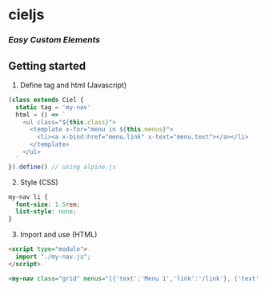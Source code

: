 # cieljs

### *Easy Custom Elements*



## Getting started

1. Define tag and html (Javascript)

```javascript
(class extends Ciel {
  static tag = 'my-nav'
  html = () => `
    <ul class="${this.class}">
      <template x-for="menu in ${this.menus}">
        <li><a x-bind:href="menu.link" x-text="menu.text"></a></li>
      </template>
    </ul>
  `
}).define() // using alpine.js
```



2. Style (CSS)

```css
my-nav li {
  font-size: 1.5rem;
  list-style: none;
}
```



3. Import and use (HTML)

```html
<script type="module">
  import "./my-nav.js";
</script>

<my-nav class="grid" menus="[{'text':'Menu 1','link':'/link'}, {'text':'Menu 2','link':'/link'}, {'text':'Menu 3','link':'/link'}]"></my-nav>
```

